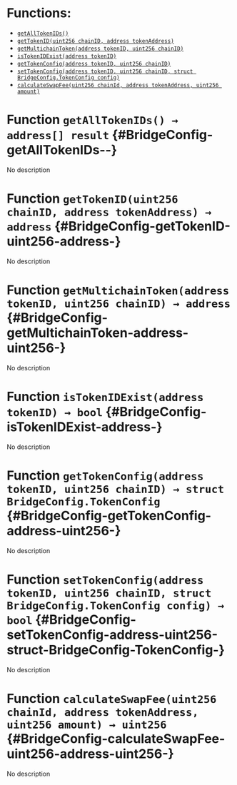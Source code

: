 



# Functions:
- [`getAllTokenIDs()`](#BridgeConfig-getAllTokenIDs--)
- [`getTokenID(uint256 chainID, address tokenAddress)`](#BridgeConfig-getTokenID-uint256-address-)
- [`getMultichainToken(address tokenID, uint256 chainID)`](#BridgeConfig-getMultichainToken-address-uint256-)
- [`isTokenIDExist(address tokenID)`](#BridgeConfig-isTokenIDExist-address-)
- [`getTokenConfig(address tokenID, uint256 chainID)`](#BridgeConfig-getTokenConfig-address-uint256-)
- [`setTokenConfig(address tokenID, uint256 chainID, struct BridgeConfig.TokenConfig config)`](#BridgeConfig-setTokenConfig-address-uint256-struct-BridgeConfig-TokenConfig-)
- [`calculateSwapFee(uint256 chainId, address tokenAddress, uint256 amount)`](#BridgeConfig-calculateSwapFee-uint256-address-uint256-)


# Function `getAllTokenIDs() → address[] result` {#BridgeConfig-getAllTokenIDs--}
No description

# Function `getTokenID(uint256 chainID, address tokenAddress) → address` {#BridgeConfig-getTokenID-uint256-address-}
No description

# Function `getMultichainToken(address tokenID, uint256 chainID) → address` {#BridgeConfig-getMultichainToken-address-uint256-}
No description

# Function `isTokenIDExist(address tokenID) → bool` {#BridgeConfig-isTokenIDExist-address-}
No description

# Function `getTokenConfig(address tokenID, uint256 chainID) → struct BridgeConfig.TokenConfig` {#BridgeConfig-getTokenConfig-address-uint256-}
No description

# Function `setTokenConfig(address tokenID, uint256 chainID, struct BridgeConfig.TokenConfig config) → bool` {#BridgeConfig-setTokenConfig-address-uint256-struct-BridgeConfig-TokenConfig-}
No description

# Function `calculateSwapFee(uint256 chainId, address tokenAddress, uint256 amount) → uint256` {#BridgeConfig-calculateSwapFee-uint256-address-uint256-}
No description


